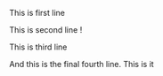 This is first line

This is second line !

This is third line

And this is the final fourth line. This is it 


